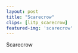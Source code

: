 ```yaml
---
layout: post
title: "Scarecrow"
clips: [litp_scarecrow]
featured-img: 'scarecrow'
---
```



Scarecrow

